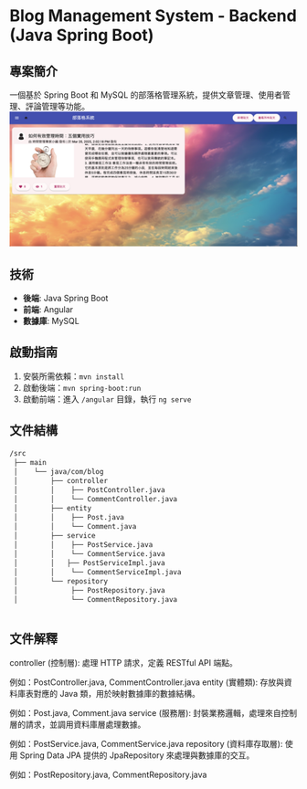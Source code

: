 # Blog Management System - Backend (Java Spring Boot)

## 專案簡介
一個基於 Spring Boot 和 MySQL 的部落格管理系統，提供文章管理、使用者管理、評論管理等功能。
![image](https://github.com/Poplollipop/blog/blob/main/demo.png)

## 技術
- **後端**: Java Spring Boot
- **前端**: Angular
- **數據庫**: MySQL

## 啟動指南
1. 安裝所需依賴：`mvn install`
2. 啟動後端：`mvn spring-boot:run`
3. 啟動前端：進入 `/angular` 目錄，執行 `ng serve`

## 文件結構
```
/src
 ├── main
 │    └── java/com/blog
 │        ├── controller
 │        │    ├── PostController.java
 │        │    └── CommentController.java
 │        ├── entity
 │        │    ├── Post.java
 │        │    └── Comment.java
 │        ├── service
 │        │    ├── PostService.java
 │        │    └── CommentService.java
 │        │   ├── PostServiceImpl.java
 │        │    └── CommentServiceImpl.java
 │        └── repository
 │             ├── PostRepository.java
 │             └── CommentRepository.java


```
## 文件解釋
controller (控制層): 處理 HTTP 請求，定義 RESTful API 端點。

例如：PostController.java, CommentController.java
entity (實體類): 存放與資料庫表對應的 Java 類，用於映射數據庫的數據結構。

例如：Post.java, Comment.java
service (服務層): 封裝業務邏輯，處理來自控制層的請求，並調用資料庫層處理數據。

例如：PostService.java, CommentService.java
repository (資料庫存取層): 使用 Spring Data JPA 提供的 JpaRepository 來處理與數據庫的交互。

例如：PostRepository.java, CommentRepository.java
